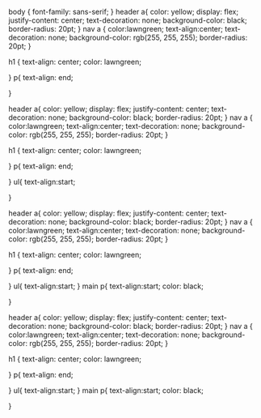 body {
    font-family: sans-serif;
}
header a{
    color: yellow;
    display: flex;
    justify-content: center;
    text-decoration: none;
    background-color: black;
    border-radius: 20pt;
}
nav a {
    color:lawngreen;
    text-align:center;
    text-decoration: none;
    background-color: rgb(255, 255, 255);
    border-radius: 20pt;
}



h1 {
text-align: center;
color: lawngreen;

}
p{
text-align: end;


}



header a{
    color: yellow;
    display: flex;
    justify-content: center;
    text-decoration: none;
    background-color: black;
    border-radius: 20pt;
}
nav a {
    color:lawngreen;
    text-align:center;
    text-decoration: none;
    background-color: rgb(255, 255, 255);
    border-radius: 20pt;
}



h1 {
text-align: center;
color: lawngreen;

}
p{
text-align: end;


}
ul{
text-align:start;



}



header a{
    color: yellow;
    display: flex;
    justify-content: center;
    text-decoration: none;
    background-color: black;
    border-radius: 20pt;
}
nav a {
    color:lawngreen;
    text-align:center;
    text-decoration: none;
    background-color: rgb(255, 255, 255);
    border-radius: 20pt;
}



h1 {
text-align: center;
color: lawngreen;

}
p{
text-align: end;


}
ul{
text-align:start;
}
main p{
text-align:start;
color: black;





}


header a{
    color: yellow;
    display: flex;
    justify-content: center;
    text-decoration: none;
    background-color: black;
    border-radius: 20pt;
}
nav a {
    color:lawngreen;
    text-align:center;
    text-decoration: none;
    background-color: rgb(255, 255, 255);
    border-radius: 20pt;
}



h1 {
text-align: center;
color: lawngreen;

}
p{
text-align: end;


}
ul{
text-align:start;
}
main p{
text-align:start;
color: black;





}



